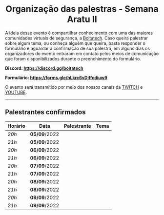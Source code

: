 <h1 align="center"> Organização das palestras - Semana Aratu II </h1>

A ideia desse evento é compartilhar conhecimento com uma das maiores comunidades virtuais de segurança, a [Boitatech](https://www.boitatech.com.br/). Caso queira palestrar sobre algum tema, ou conheça alguém que queira, basta responder o formulário e aguardar a confirmação de sua palestra, em alguns dias os organizadores do evento entraram em contato pelos meios de comunicação que foram disponibilizados durante o preenchimento do formulário.

**Discord: https://discord.gg/boitatech**

**Formulário: https://forms.gle/hLkrc6vDjffcdiuw9**

O evento será transmitido por meio dos nossos canais da [TWITCH](https://www.twitch.tv/boitatech) e  [YOUTUBE](https://www.youtube.com/channel/UC7HAEoQjhtcCFWjgcivluyA).

---

## Palestrantes confirmados

| Horário | Data | Palestrante | Tema |
|---------|------|-------------|------|
| *20h* | **05/09**/2022 |
| *21h* | **05/09**/2022 |
| *20h* | **06/09**/2022 |
| *21h* | **06/09**/2022 |
| *20h* | **07/09**/2022 |
| *21h* | **07/09**/2022 |
| *20h* | **08/09**/2022 |
| *21h* | **08/09**/2022 |
| *20h* | **09/09**/2022 |
| *21h* | **09/09**/2022 |
